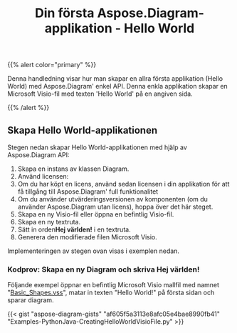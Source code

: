 ﻿---
title: Din första Aspose.Diagram-applikation - Hello World
type: docs
weight: 30
url: /sv/python-java/your-first-aspose-diagram-application-hello-world/
description: Den här sidan beskriver hur du skapar den första applikationen med biblioteket Aspose.Diagram.
---
{{% alert color="primary" %}}

Denna handledning visar hur man skapar en allra första applikation (Hello World) med Aspose.Diagram' enkel API. Denna enkla applikation skapar en Microsoft Visio-fil med texten 'Hello World' på en angiven sida.

{{% /alert %}}

## **Skapa Hello World-applikationen**

Stegen nedan skapar Hello World-applikationen med hjälp av Aspose.Diagram API:

1. Skapa en instans av klassen Diagram.
1. Använd licensen:
 1. Om du har köpt en licens, använd sedan licensen i din applikation för att få tillgång till Aspose.Diagram' full funktionalitet
 1. Om du använder utvärderingsversionen av komponenten (om du använder Aspose.Diagram utan licens), hoppa över det här steget.
1. Skapa en ny Visio-fil eller öppna en befintlig Visio-fil.
1. Skapa en ny textruta.
1.  Sätt in orden**Hej världen!** i en textruta.
1. Generera den modifierade filen Microsoft Visio.

Implementeringen av stegen ovan visas i exemplen nedan.

### **Kodprov: Skapa en ny Diagram och skriva Hej världen!**

Följande exempel öppnar en befintlig Microsoft Visio mallfil med namnet "[Basic_Shapes.vss](Basic_Shapes.vss)", matar in texten "Hello World!" på första sidan och sparar diagram.

{{< gist "aspose-diagram-gists" "af605f5a3113e8afc05e4bae8990fb41" "Examples-PythonJava-CreatingHelloWorldVisioFile.py" >}}
